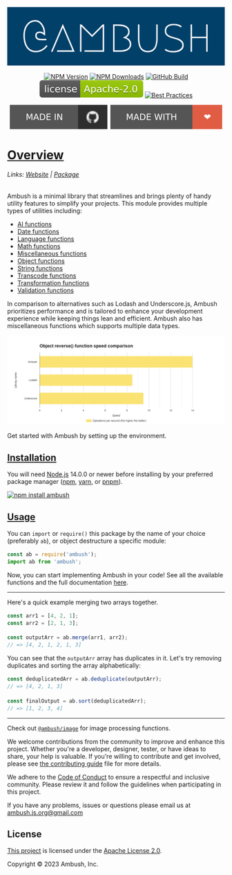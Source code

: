 <div align="center">
    <a href="https://npmjs.com/package/ambush"><img src="https://raw.githubusercontent.com/ambushjs/ambush/main/assets/ambush.png" width="512" alt="ambush" /></a>
    <p>
        <a href="https://www.npmjs.com/package/ambush"><img src="https://img.shields.io/npm/v/ambush" alt="NPM Version"></a>
        <a href="https://www.npmjs.com/package/ambush"><img src="https://img.shields.io/npm/dt/ambush" alt="NPM Downloads"></a>
        <a href="https://github.com/ambushjs/ambush/actions/workflows/tests.yml"><img src="https://img.shields.io/github/actions/workflow/status/ambushjs/ambush/tests.yml" alt="GitHub Build"></a>
        <a href="https://www.apache.org/licenses/LICENSE-2.0"><img src="https://raw.githubusercontent.com/ambushjs/ambush/main/assets/license.svg" alt="GitHub License"></a>
        <a href="https://www.bestpractices.dev/projects/8111"><img src="https://www.bestpractices.dev/projects/8111/badge" alt="Best Practices"></a>
    </p>
    <a href="https://github.com/ambushjs/ambush"><img src="https://raw.githubusercontent.com/ambushjs/ambush/main/assets/github.svg" alt="Made in GitHub"></a>
    <a href="https://github.com/ambushjs/ambush"><img src="https://raw.githubusercontent.com/ambushjs/ambush/main/assets/love.svg" alt="Made with Love"></a>
</div>

<h1>
    <a href="https://ambush.js.org/category/getting-started">Overview</a>
</h1>

<h6>
    Links:
    <a href="https://ambush.js.org">Website</a> |
    <a href="https://npmjs.com/package/ambush">Package</a>
</h6>

Ambush is a minimal library that streamlines and brings plenty of handy utility features to simplify your projects. This module provides multiple types of utilities including:

- [AI functions](https://github.com/ambushjs/ambush/tree/main/src/functions/ai)
- [Date functions](https://github.com/ambushjs/ambush/tree/main/src/functions/date)
- [Language functions](https://github.com/ambushjs/ambush/tree/main/src/functions/lang)
- [Math functions](https://github.com/ambushjs/ambush/tree/main/src/functions/math)
- [Miscellaneous functions](https://github.com/ambushjs/ambush/tree/main/src/functions/misc)
- [Object functions](https://github.com/ambushjs/ambush/tree/main/src/functions/object)
- [String functions](https://github.com/ambushjs/ambush/tree/main/src/functions/string)
- [Transcode functions](https://github.com/ambushjs/ambush/tree/main/src/functions/transcode)
- [Transformation functions](https://github.com/ambushjs/ambush/tree/main/src/functions/transformation)
- [Validation functions](https://github.com/ambushjs/ambush/tree/main/src/functions/validation)

In comparison to alternatives such as Lodash and Underscore.js, Ambush prioritizes performance and is tailored to enhance your development experience while keeping things lean and efficient. Ambush also has miscellaneous functions which supports multiple data types.

<img width="550px" src="https://raw.githubusercontent.com/ambushjs/ambush/main/assets/bar.png"></img>

Get started with Ambush by setting up the environment.

<h2>
    <a href="https://ambush.js.org/docs/getting-started/install">Installation</a>
</h2>

You will need [Node.js](https://nodejs.org) 14.0.0 or newer before installing by your preferred package manager ([npm](https://npmjs.com), [yarn](https://yarnpkg.com), or [pnpm](https://pnpm.io)).

<a href="https://npmjs.com/package/ambush">
    <img src="https://nodei.co/npm/ambush.png?mini=true" alt="npm install ambush" />
</a>

<h2>
    <a href="https://ambush.js.org/docs/getting-started/usage">Usage</a>
</h2>

You can `import` or `require()` this package by the name of your choice (preferably `ab`), or object destructure a specific module:

```js
const ab = require('ambush');
import ab from 'ambush';
```

Now, you can start implementing Ambush in your code! See all the available functions and the full documentation [here](https://ambush.js.org).

---

Here's a quick example merging two arrays together.

```js
const arr1 = [4, 2, 1];
const arr2 = [2, 1, 3];

const outputArr = ab.merge(arr1, arr2);
// => [4, 2, 1, 2, 1, 3]
```

You can see that the `outputArr` array has duplicates in it. Let's try removing duplicates and sorting the array alphabetically:

```js
const deduplicatedArr = ab.deduplicate(outputArr);
// => [4, 2, 1, 3]

const finalOutput = ab.sort(deduplicatedArr);
// => [1, 2, 3, 4]
```

---

Check out <a href="https://npmjs.com/package/@ambush/image">`@ambush/image`</a> for image processing functions.

We welcome contributions from the community to improve and enhance this project. Whether you're a developer, designer, tester, or have ideas to share, your help is valuable. If you're willing to contribute and get involved, please see [the contributing guide](https://github.com/ambushjs/ambush/tree/main/CONTRIBUTING.md) file for more details.

We adhere to the [Code of Conduct](https://github.com/ambushjs/ambush/tree/main/CODE_OF_CONDUCT.md) to ensure a respectful and inclusive community. Please review it and follow the guidelines when participating in this project.

If you have any problems, issues or questions please email us at [ambush.js.org@gmail.com](mailto:ambush.js.org@gmail.com)

## License

[This project](https://github.com/ambushjs/ambush/blob/main/LICENSE) is licensed under the [Apache License 2.0](https://apache.org/licenses/LICENSE-2.0).

Copyright © 2023 Ambush, Inc.
